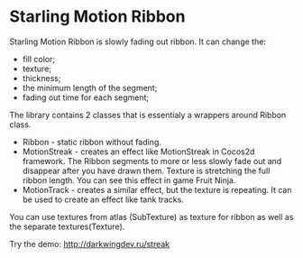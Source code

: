 Starling Motion Ribbon
======================
Starling Motion Ribbon is slowly fading out ribbon. It can change the:
  - fill color;
  - texture; 
  - thickness;
  - the minimum length of the segment;
  - fading out time for each segment;


The library contains 2 classes that is essentialy a wrappers around Ribbon class.
 - Ribbon - static ribbon without fading.
 - MotionStreak - creates an effect like MotionStreak in Cocos2d framework. The Ribbon segments to more or less slowly fade out and disappear after you have drawn them. Texture is stretching the full ribbon length. You can see this effect in game Fruit Ninja.
 - MotionTrack - creates a similar effect, but the texture is repeating. It can be used to create an effect like tank tracks.

You can use textures from atlas (SubTexture) as texture for ribbon as well as the separate textures(Texture).


Try the demo: http://darkwingdev.ru/streak
